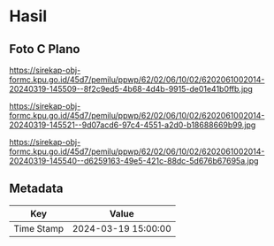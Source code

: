 # Hasil

## Foto C Plano

https://sirekap-obj-formc.kpu.go.id/45d7/pemilu/ppwp/62/02/06/10/02/6202061002014-20240319-145509--8f2c9ed5-4b68-4d4b-9915-de01e41b0ffb.jpg

https://sirekap-obj-formc.kpu.go.id/45d7/pemilu/ppwp/62/02/06/10/02/6202061002014-20240319-145521--9d07acd6-97c4-4551-a2d0-b18688669b99.jpg

https://sirekap-obj-formc.kpu.go.id/45d7/pemilu/ppwp/62/02/06/10/02/6202061002014-20240319-145540--d6259163-49e5-421c-88dc-5d676b67695a.jpg


## Metadata

| Key        | Value               |
| ---------- | ------------------- |
| Time Stamp | 2024-03-19 15:00:00 |



